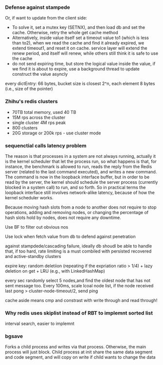 ### Defense against stampede

Or, if want to update from the client side:
  * To solve it, set a mutex key (SETNX), and then load db and set the cache. Otherwise, retry the whole get cache method
  * Alternatively, inside value itself set a timeout value to1 (which is less than to2), when we read the cache and find it already expired, we extend timeout1, and reset it on cache. service layer will extend the renew period, and itself will renew, while others still think it is safe to use the cache
  * do not send expiring time, but store the logical value inside the value, if we find it is about to expire, use a background thread to update construct the value asyncly

every dictEntry: 66 bytes, bucket size is closest 2^n, each element 8 bytes (i.e., size of the pointer)

### Zhihu's redis clusters

* 70TB total memory, used 40 TB
* 15M rps across the cluster
* single cluster 4M rps peak
* 800 clusters
* 20G storage or 200k rps - use cluster mode

### sequenctial calls latency problem

The reason is that processes in a system are not always running, actually it is the kernel scheduler that let the process run, so what happens is that, for instance, the benchmark is allowed to run, reads the reply from the Redis server (related to the last command executed), and writes a new command. The command is now in the loopback interface buffer, but in order to be read by the server, the kernel should schedule the server process (currently blocked in a system call) to run, and so forth. So in practical terms the loopback interface still involves network-alike latency, because of how the kernel scheduler works.

Because moving hash slots from a node to another does not require to stop operations, adding and removing nodes, or changing the percentage of hash slots hold by nodes, does not require any downtime.

Use BF to filter out obvious nos

Use lock when fetch value from db to defend against penetration

against stampdede/cascading failure, ideally db shoudl be able to handle that, if too hard, rate limiting is a must combiled with persisted recovered and active-standby clusters

expire key: random deletiion (repeating if the expriation ratio > 1/4)  + lazy deletion on get + LRU (e.g., with LinkedHashMap)

every sec randomly select 5 nodes,and find the oldest node that has not sent message too. Every 100ms, scale lcoal node list, if the node received last pong > cluster-node-timeout/2, send ping

cache aside means cmp and constrast with write through and read through!

### Why redis uses skiplist instead of RBT to implemnt sorted list
interval search, easier to implemnt

### bgsave
Forks a child process and writes via that process. Otherwise, the main process will just block. Child process at init share the same data segment and code segment, and will copy on write if child wants to change the data
